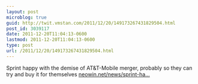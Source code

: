 ```yaml
---
layout: post
microblog: true
guid: http://twit.vmstan.com/2011/12/20/149173267431829504.html
post_id: 3039117
date: 2011-12-20T11:04:13-0600
lastmod: 2011-12-20T11:04:13-0600
type: post
url: /2011/12/20/149173267431829504.html
---
```

Sprint happy with the demise of AT&T-Mobile merger, probably so they can try and buy it for themselves <a href="http://www.neowin.net/news/sprint-happy-with-the-demise-of-att-mobile-merger">neowin.net/news/sprint-ha…</a>

